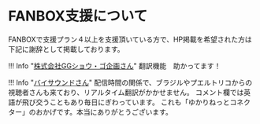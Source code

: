 # FANBOX支援について

FANBOXで支援プラン４以上を支援頂いている方で、HP掲載を希望された方は下記に謝辞として掲載しております。

!!! Info "[株式会社GGショウ・ゴ企画さん](https://youtube.com/@GG_Show_Go)"
    翻訳機能　助かってます！

!!! Info "[バイサウンドさん](https://www.youtube.com/channel/UCTtQ-MDpxl0DEKJige2SZWA)"
    配信時間の関係で、ブラジルやプエルトリコからの視聴者さんも来ており、リアルタイム翻訳がかかせません。
    コメント欄では英語が飛び交うこともあり毎日にぎわっています。
    これも「ゆかりねっとコネクター」のおかげです。本当にありがとうございます。

